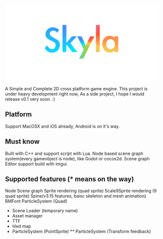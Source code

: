 ![logo](https://github.com/tangyiyang/seal2d/blob/master/logo.png?raw=true)

A Simple and Complete 2D cross platform game engine. 
This project is under heavy development right now, As a side project, I hope I would release v0.1 very soon. :)

## Platform
Support MacOSX and iOS already, Android is on it's way.

## Must know
Built with C++ and support script with Lua.
Node based scene graph system(every gameobject is node), like Godot or cocos2d.
Scene graph Editor support build with imgui.

## Supported features (* means on the way)
Node Scene graph
Sprite rendering (quad sprite)
Scale9Sprite rendering (9 quad sprite)
Spine(v3.15 features, baisc skeleton and mesh animation)
BMFont
ParticleSystem (Quad)
* Scene Loader (temporary name)
* Asset manager
* TTF
* tiled map
* ParticleSystem (PointSprite)
** ParticleSystem (Transform feedback)
